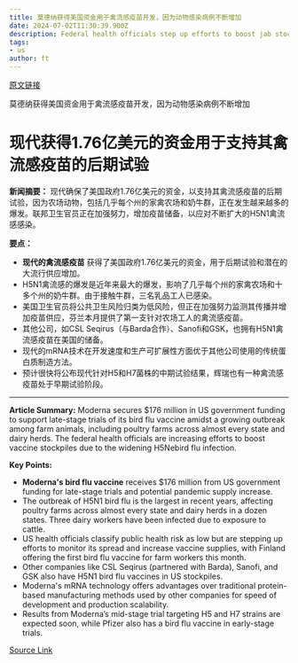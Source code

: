 ```yaml
---
title: 莫德纳获得美国资金用于禽流感疫苗开发，因为动物感染病例不断增加
date: 2024-07-02T11:30:39.900Z
description: Federal health officials step up efforts to boost jab stockpiles in response to widening outbreak
tags: 
- us
author: ft
---
```


[原文链接](https://ft.com/content/69eb0a05-7a8f-4e9c-8c1c-c13b21817a49)

莫德纳获得美国资金用于禽流感疫苗开发，因为动物感染病例不断增加

# 现代获得1.76亿美元的资金用于支持其禽流感疫苗的后期试验

**新闻摘要：** 现代确保了美国政府1.76亿美元的资金，以支持其禽流感疫苗的后期试验，因为农场动物，包括几乎每个州的家禽农场和奶牛群，正在发生越来越多的爆发。联邦卫生官员正在加强努力，增加疫苗储备，以应对不断扩大的H5N1禽流感感染。

**要点：**
- **现代的禽流感疫苗** 获得了美国政府1.76亿美元的资金，用于后期试验和潜在的大流行供应增加。
- H5N1禽流感的爆发是近年来最大的爆发，影响了几乎每个州的家禽农场和十多个州的奶牛群。由于接触牛群，三名乳品工人已感染。
- 美国卫生官员将公共卫生风险归类为低风险，但正在加强努力监测其传播并增加疫苗供应，芬兰本月提供了第一支针对农场工人的禽流感疫苗。
- 其他公司，如CSL Seqirus（与Barda合作）、Sanofi和GSK，也拥有H5N1禽流感疫苗在美国的储备。
- 现代的mRNA技术在开发速度和生产可扩展性方面优于其他公司使用的传统蛋白质制造方法。
- 预计很快将公布现代针对H5和H7菌株的中期试验结果，辉瑞也有一种禽流感疫苗处于早期试验阶段。

---

 **Article Summary:** Moderna secures $176 million in US government funding to support late-stage trials of its bird flu vaccine amidst a growing outbreak among farm animals, including poultry farms across almost every state and dairy herds. The federal health officials are increasing efforts to boost vaccine stockpiles due to the widening H5Nebird flu infection.

**Key Points:**
- **Moderna's bird flu vaccine** receives $176 million from US government funding for late-stage trials and potential pandemic supply increase.
- The outbreak of H5N1 bird flu is the largest in recent years, affecting poultry farms across almost every state and dairy herds in a dozen states. Three dairy workers have been infected due to exposure to cattle.
- US health officials classify public health risk as low but are stepping up efforts to monitor its spread and increase vaccine supplies, with Finland offering the first bird flu vaccine for farm workers this month.
- Other companies like CSL Seqirus (partnered with Barda), Sanofi, and GSK also have H5N1 bird flu vaccines in US stockpiles.
- Moderna's mRNA technology offers advantages over traditional protein-based manufacturing methods used by other companies for speed of development and production scalability.
- Results from Moderna’s mid-stage trial targeting H5 and H7 strains are expected soon, while Pfizer also has a bird flu vaccine in early-stage trials.

[Source Link](https://ft.com/content/69eb0a05-7a8f-4e9c-8c1c-c13b21817a49)

